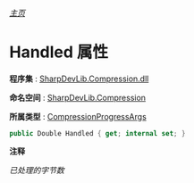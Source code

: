 ###### [主页](./Index.md "主页")

# Handled 属性

**程序集** : [SharpDevLib.Compression.dll](./SharpDevLib.Compression.assembly.md "SharpDevLib.Compression.dll")

**命名空间** : [SharpDevLib.Compression](./SharpDevLib.Compression.namespace.md "SharpDevLib.Compression")

**所属类型** : [CompressionProgressArgs](./SharpDevLib.Compression.CompressionProgressArgs.md "CompressionProgressArgs")

``` csharp
public Double Handled { get; internal set; }
```

**注释**

*已处理的字节数*



